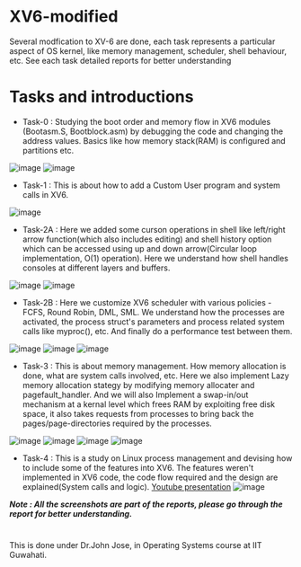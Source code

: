# XV6-modified
Several modfication to XV-6 are done, each task represents a particular aspect of OS kernel, like memory management, scheduler, shell behaviour, etc. See each task detailed reports for better understanding

# Tasks and introductions
* Task-0 : Studying the boot order and memory flow in XV6 modules (Bootasm.S, Bootblock.asm) by debugging the code and changing the address values. Basics like how memory stack(RAM) is configured and partitions etc.

 ![image](https://user-images.githubusercontent.com/72460532/193620012-22aaaa00-3e91-4dd8-8285-67da25588d8f.png) ![image](https://user-images.githubusercontent.com/72460532/193620272-b0879090-f44c-4189-9c8b-1b5b4c652735.png)

* Task-1 : This is about how to add a Custom User program and system calls in XV6.

![image](https://user-images.githubusercontent.com/72460532/193620731-ba661a9d-70a3-42a9-b715-0e631d67edff.png)

* Task-2A : Here we added some curson operations in shell like left/right arrow function(which also includes editing) and shell history option which can be accessed using up and down arrow(Circular loop implementation, O(1) operation). Here we understand how shell handles consoles at different layers and buffers.

![image](https://user-images.githubusercontent.com/72460532/193621593-fe539ebf-f876-44f1-8e22-8e9a6ceead11.png)
![image](https://user-images.githubusercontent.com/72460532/193621795-d8b37fdd-6c0e-4a42-9f9d-9477ed518ac8.png)

* Task-2B : Here we customize XV6 scheduler with various policies - FCFS, Round Robin, DML, SML. We understand how the processes are activated, the process struct's parameters and process related system calls like myproc(), etc. And finally do a performance test between them.


![image](https://user-images.githubusercontent.com/72460532/193622255-12ef60fb-070e-469f-9d2e-52c8d83cb09c.png)
![image](https://user-images.githubusercontent.com/72460532/193622503-46fa6a49-523a-4b41-8d2f-b29a2488a26d.png) ![image](https://user-images.githubusercontent.com/72460532/193622779-321e2231-b962-41bd-ba0b-9b7f969cbd32.png)

* Task-3 : This is about memory management. How memory allocation is done, what are system calls involved, etc. Here we also implement Lazy memory allocation stategy by modifying memory allocater and pagefault_handler. And we will also Implement a swap-in/out mechanism at a kernal level which frees RAM by exploiting free disk space, it also takes requests from processes to bring back the pages/page-directories required by the processes.

![image](https://user-images.githubusercontent.com/72460532/193622960-50f073dc-d401-4fe9-abe7-6fc63023a1ee.png) ![image](https://user-images.githubusercontent.com/72460532/193622991-50b46078-054d-49c4-8ebb-4f2ce8f4e03f.png)
![image](https://user-images.githubusercontent.com/72460532/193623177-45f62303-d4c3-4355-ba20-73b433853372.png) ![image](https://user-images.githubusercontent.com/72460532/193623416-f153e06b-fe34-4de1-b922-b48c6be54501.png)

* Task-4 : This is a study on Linux process management and devising how to include some of the features into XV6. The features weren't implemented in XV6 code, the code flow required and the design are explained(System calls and logic). [Youtube presentation](https://youtu.be/SGtBPo8y9dA)
![image](https://user-images.githubusercontent.com/72460532/193623711-78a50aef-b48a-4c7c-a45b-6ba9e9d178ca.png)

***Note : All the screenshots are part of the reports, please go through the report for better understanding.***
#
This is done under Dr.John Jose, in Operating Systems course at IIT Guwahati.
